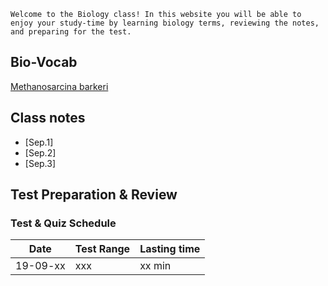 ``Welcome to the Biology class! In this website you will be able to enjoy your study-time by learning biology terms, reviewing the notes, and preparing for the test. ``
## Bio-Vocab
[Methanosarcina barkeri](https://microbewiki.kenyon.edu/index.php/Methanosarcina_barkeri)
## Class notes
* [Sep.1]
* [Sep.2]
* [Sep.3]
## Test Preparation & Review
### Test & Quiz Schedule
Date|Test Range|Lasting time
-|-|-
19-09-xx|xxx|xx min
